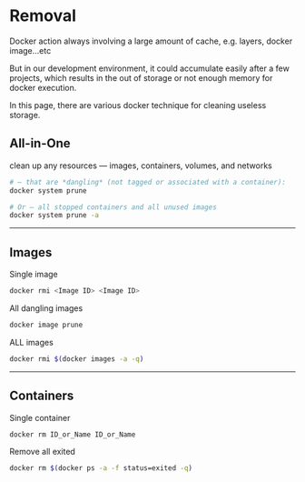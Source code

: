 # Removal

Docker action always involving a large amount of cache, e.g. layers, docker image…etc

But in our development environment, it could accumulate easily after a few projects, which results in the out of storage or not enough memory for docker execution.

In this page, there are various docker technique for cleaning useless storage.

## All-in-One

clean up any resources — images, containers, volumes, and networks 

```bash
# — that are *dangling* (not tagged or associated with a container):
docker system prune

# Or — all stopped containers and all unused images
docker system prune -a
```

---

## Images

Single image

```bash
docker rmi <Image ID> <Image ID>
```

All dangling images

```bash
docker image prune
```

ALL images

```bash
docker rmi $(docker images -a -q)
```

---

## Containers

Single container

```bash
docker rm ID_or_Name ID_or_Name
```

Remove all exited

```bash
docker rm $(docker ps -a -f status=exited -q)
```